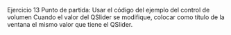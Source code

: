 Ejercicio 13
Punto de partida: Usar el código del ejemplo del control de volumen
Cuando el valor del QSlider se modifique, colocar como título de la ventana el mismo valor que tiene el QSlider.
